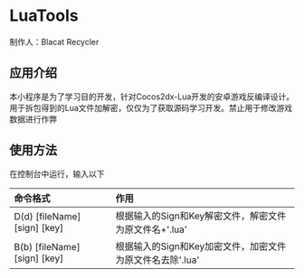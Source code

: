 # LuaTools

制作人：Blacat Recycler

## 应用介绍

本小程序是为了学习目的开发，针对Cocos2dx-Lua开发的安卓游戏反编译设计。用于拆包得到的Lua文件加解密，仅仅为了获取源码学习开发。禁止用于修改游戏数据进行作弊

## 使用方法

在控制台中运行，输入以下

|命令格式|作用|
|:--|:---|
|D(d) [fileName] \[sign] \[key]|根据输入的Sign和Key解密文件，解密文件为原文件名\+\'.lua\'|
|B(b) [fileName] \[sign] \[key]|根据输入的Sign和Key加密文件，加密文件为原文件名去除\'.lua\'|